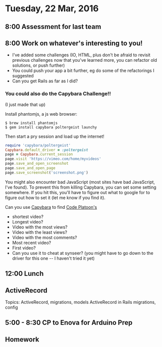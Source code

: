 Tuesday, 22 Mar, 2016
=====================

8:00 Assessment for last team
-----------------------------

8:00 Work on whatever's interesting to you!
-------------------------------------------

* I've added some challenges (IO, HTML, plus don't be afraid to revisit previous challenges now that you've learned more, you can refactor old solutions, or push further)
* You could push your app a bit further, eg do some of the refactorings I suggested
* Can you get Rails as far as I did?

### You could also do the Capybara Challenge!!

(I just made that up)

Install phantomjs, a js web browser:

```
$ brew install phantomjs
$ gem install capybara poltergeist launchy
```

Then start a pry session and load up the internet!

```ruby
require 'capybara/poltergeist'
Capybara.default_driver = :poltergeist
page = Capybara.current_session
page.visit 'https://vimeo.com/home/myvideos'
page.save_and_open_screenshot
page.save_and_open_page
page.save_screenshot('screenshot.png')
```

You might also encounter bad JavaScript (most sites have bad JavaScript, I've found).
To prevent this from killing Capybara, you can set some setting somewhere.
If you hit this, you'll have to figure out what to google for to figure out how to set it
(let me know if you find it).

Can you use [Capybara](https://github.com/jnicklas/capybara) to find [Code Platoon's](https://vimeo.com/user47788820)

* shortest video?
* Longest video?
* Video with the most views?
* Video with the least views?
* Video with the most comments?
* Most recent video?
* First video?
* Can you use it to cheat at synseer? (you might have to go down to the driver for this one -- I haven't tried it yet)


12:00 Lunch
-----------


ActiveRecord
------------

Topics: ActiveRecord, migrations, models ActiveRecord in Rails migrations, config

5:00 - 8:30 CP to Enova for Arduino Prep
----------------------------------------


Homework
--------

